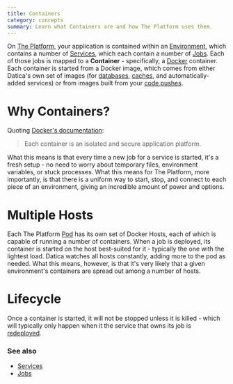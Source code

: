 ```yaml
---
title: Containers
category: concepts
summary: Learn what Containers are and how The Platform uses them.
---
```


On [The Platform](https://datica.com/platform), your application is contained within an [Environment](/compliant-cloud/articles/concepts/environments), which contains a number of [Services](/compliant-cloud/articles/concepts/services), which each contain a number of [Jobs](/compliant-cloud/articles/concepts/jobs). Each of those jobs is mapped to a **Container** - specifically, a [Docker](https://www.docker.com/) container. Each container is started from a Docker image, which comes from either Datica's own set of images (for [databases](/compliant-cloud/articles/concepts/services#database-services), [caches](/compliant-cloud/articles/concepts/services#caches-services), and automatically-added services) or from images built from your [code pushes](/compliant-cloud/articles/concepts/services#code-services).

# Why Containers?
Quoting [Docker's documentation](https://docs.docker.com/engine/understanding-docker/):

> Each container is an isolated and secure application platform.

What this means is that every time a new job for a service is started, it's a fresh setup - no need to worry about temporary files, environment variables, or stuck processes. What this means for The Platform, more importantly, is that there is a uniform way to start, stop, and connect to each piece of an environment, giving an incredible amount of power and options.

# Multiple Hosts
Each The Platform [Pod](/compliant-cloud/articles/concepts/pods) has its own set of Docker Hosts, each of which is capable of running a number of containers. When a job is deployed, its container is started on the host best-suited for it - typically the one with the lightest load. Datica watches all hosts constantly, adding more to the pod as needed. What this means, however, is that it's very likely that a given environment's containers are spread out among a number of hosts.

# Lifecycle
Once a container is started, it will not be stopped unless it is killed - which will typically only happen when it the service that owns its job is [redeployed](/compliant-cloud/articles/concepts/services#redeploying).

### See also
* [Services](/compliant-cloud/articles/concepts/services)
* [Jobs](/compliant-cloud/articles/concepts/jobs)
